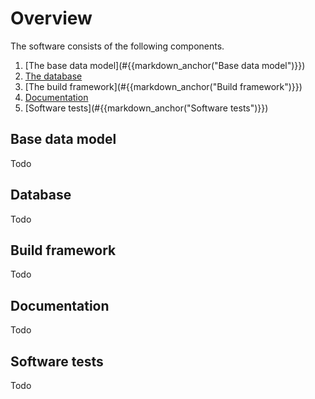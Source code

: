 # Overview

The software consists of the following components.

1. [The base data model](#{{markdown_anchor("Base data model")}})
2. [The database](#{{markdown_anchor("Database")}})
3. [The build framework](#{{markdown_anchor("Build framework")}})
4. [Documentation](#{{markdown_anchor("Documentation")}})
5. [Software tests](#{{markdown_anchor("Software tests")}})


## Base data model
Todo

## Database
Todo

## Build framework
Todo

## Documentation
Todo

## Software tests
Todo
